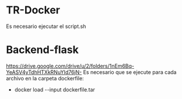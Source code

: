 # TR-Docker

Es necesario ejecutar el script.sh 


# Backend-flask

https://drive.google.com/drive/u/2/folders/1nEm6Bq-YeASV4yTdhHTXkRNuYId76jN-
Es necesario que se ejecute para cada archivo en la carpeta dockerfile:
* docker load --input dockerfile.tar
